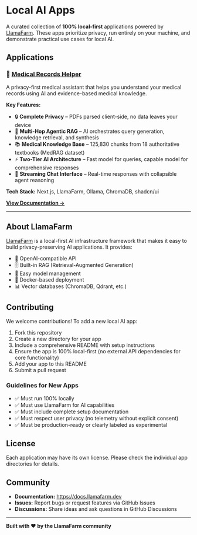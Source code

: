 # Local AI Apps

A curated collection of **100% local-first** applications powered by [LlamaFarm](https://docs.llamafarm.dev). These apps prioritize privacy, run entirely on your machine, and demonstrate practical use cases for local AI.

## Applications

### 🏥 [Medical Records Helper](./Medical-Records-Helper)

A privacy-first medical assistant that helps you understand your medical records using AI and evidence-based medical knowledge.

**Key Features:**
- 🔒 **Complete Privacy** – PDFs parsed client-side, no data leaves your device
- 🤖 **Multi-Hop Agentic RAG** – AI orchestrates query generation, knowledge retrieval, and synthesis
- 📚 **Medical Knowledge Base** – 125,830 chunks from 18 authoritative textbooks (MedRAG dataset)
- ⚡ **Two-Tier AI Architecture** – Fast model for queries, capable model for comprehensive responses
- 💬 **Streaming Chat Interface** – Real-time responses with collapsible agent reasoning

**Tech Stack:** Next.js, LlamaFarm, Ollama, ChromaDB, shadcn/ui

**[View Documentation →](./Medical-Records-Helper/README.md)**

---

## About LlamaFarm

[LlamaFarm](https://docs.llamafarm.dev) is a local-first AI infrastructure framework that makes it easy to build privacy-preserving AI applications. It provides:

- 🔌 OpenAI-compatible API
- 🗄️ Built-in RAG (Retrieval-Augmented Generation)
- 🚀 Easy model management
- 🐳 Docker-based deployment
- 📊 Vector databases (ChromaDB, Qdrant, etc.)

## Contributing

We welcome contributions! To add a new local AI app:

1. Fork this repository
2. Create a new directory for your app
3. Include a comprehensive README with setup instructions
4. Ensure the app is 100% local-first (no external API dependencies for core functionality)
5. Add your app to this README
6. Submit a pull request

### Guidelines for New Apps

- ✅ Must run 100% locally
- ✅ Must use LlamaFarm for AI capabilities
- ✅ Must include complete setup documentation
- ✅ Must respect user privacy (no telemetry without explicit consent)
- ✅ Must be production-ready or clearly labeled as experimental

## License

Each application may have its own license. Please check the individual app directories for details.

## Community

- **Documentation:** https://docs.llamafarm.dev
- **Issues:** Report bugs or request features via GitHub Issues
- **Discussions:** Share ideas and ask questions in GitHub Discussions

---

**Built with ❤️ by the LlamaFarm community**
